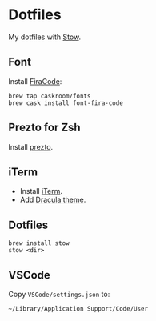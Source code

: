 # Dotfiles 

My dotfiles with [Stow](https://www.gnu.org/software/stow/). 

## Font

Install [FiraCode](https://github.com/tonsky/FiraCode): 

```
brew tap caskroom/fonts 
brew cask install font-fira-code
```
 
## Prezto for Zsh 

Install [prezto](https://github.com/sorin-ionescu/prezto).

## iTerm 

- Install [iTerm](https://www.iterm2.com). 
- Add [Dracula theme](https://draculatheme.com/iterm/).

## Dotfiles  

```
brew install stow
stow <dir>
```

## VSCode

Copy `VSCode/settings.json` to: 

```
~/Library/Application Support/Code/User
``` 
